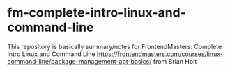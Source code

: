 # fm-complete-intro-linux-and-command-line

This repository is basically summary/notes for FrontendMasters: Complete Intro Linux and Command Line https://frontendmasters.com/courses/linux-command-line/package-management-apt-basics/ from Brian Holt
